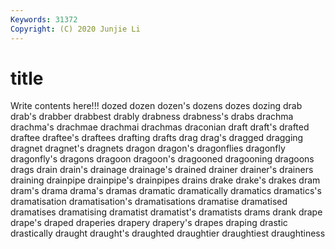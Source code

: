 ```yaml
---
Keywords: 31372
Copyright: (C) 2020 Junjie Li
---
```


# title

Write contents here!!!
dozed 
dozen
dozen's 
dozens 
dozes 
dozing 
drab 
drab's 
drabber 
drabbest 
drably 
drabness
drabness's 
drabs 
drachma 
drachma's 
drachmae 
drachmai 
drachmas 
draconian 
draft 
draft's
drafted 
draftee 
draftee's 
draftees 
drafting 
drafts 
drag 
drag's 
dragged 
dragging
dragnet 
dragnet's 
dragnets 
dragon 
dragon's 
dragonflies 
dragonfly 
dragonfly's 
dragons 
dragoon
dragoon's 
dragooned 
dragooning 
dragoons 
drags 
drain 
drain's 
drainage 
drainage's 
drained
drainer 
drainer's 
drainers 
draining 
drainpipe 
drainpipe's 
drainpipes 
drains 
drake 
drake's
drakes 
dram 
dram's 
drama 
drama's 
dramas 
dramatic 
dramatically 
dramatics 
dramatics's
dramatisation 
dramatisation's 
dramatisations 
dramatise 
dramatised 
dramatises 
dramatising 
dramatist 
dramatist's 
dramatists
drams 
drank 
drape 
drape's 
draped 
draperies 
drapery 
drapery's 
drapes 
draping
drastic 
drastically 
draught 
draught's 
draughted 
draughtier 
draughtiest 
draughtiness 
